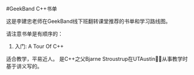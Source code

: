#GeekBand C++书单

这是李建忠老师在GeekBand线下班翻转课堂推荐的书单和学习路线图。
 
请注意书单是有顺序的：


1. 入门: A Tour Of C++

适合教学，平易近人。 是C++之父Bjarne Stroustrup在UTAustin从事教学时基于讲义写的。
